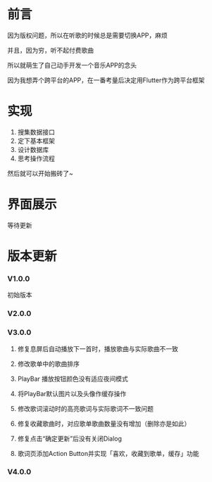 # 前言

因为版权问题，所以在听歌的时候总是需要切换APP，麻烦

并且，因为穷，听不起付费歌曲

所以就萌生了自己动手开发一个音乐APP的念头

因为我想弄个跨平台的APP，在一番考量后决定用Flutter作为跨平台框架


# 实现

1. 搜集数据接口
2. 定下基本框架
3. 设计数据库
4. 思考操作流程

然后就可以开始搬砖了~

# 界面展示

等待更新

# 版本更新

### V1.0.0

初始版本

### V2.0.0

### V3.0.0

1. 修复息屏后自动播放下一首时，播放歌曲与实际歌曲不一致

2. 修改歌单中的歌曲排序

3. PlayBar 播放按钮颜色没有适应夜间模式

4. 将PlayBar默认图片以及头像作缓存操作

5. 修改歌词滚动时的高亮歌词与实际歌词不一致问题

6. 修复收藏歌曲时，对应歌单歌曲数量没有增加（删除亦是如此）

7. 修复点击“确定更新”后没有关闭Dialog

8. 歌词页添加Action Button并实现「喜欢，收藏到歌单，缓存」功能


### V4.0.0
